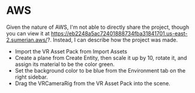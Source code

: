 # AWS

Given the nature of AWS, I'm not able to directly share the project, though you can view it at <https://eb2248a5ac72401888734fba31841701.us-east-2.sumerian.aws/>?. Instead, I can describe how the project was made.

- Import the VR Asset Pack from Import Assets
- Create a plane from Create Entity, then scale it up by 10, rotate it, and assign its material to be the color green.
- Set the background color to be blue from the Environment tab on the right sidebar.
- Drag the VRCameraRig from the VR Asset Pack into the scene.

